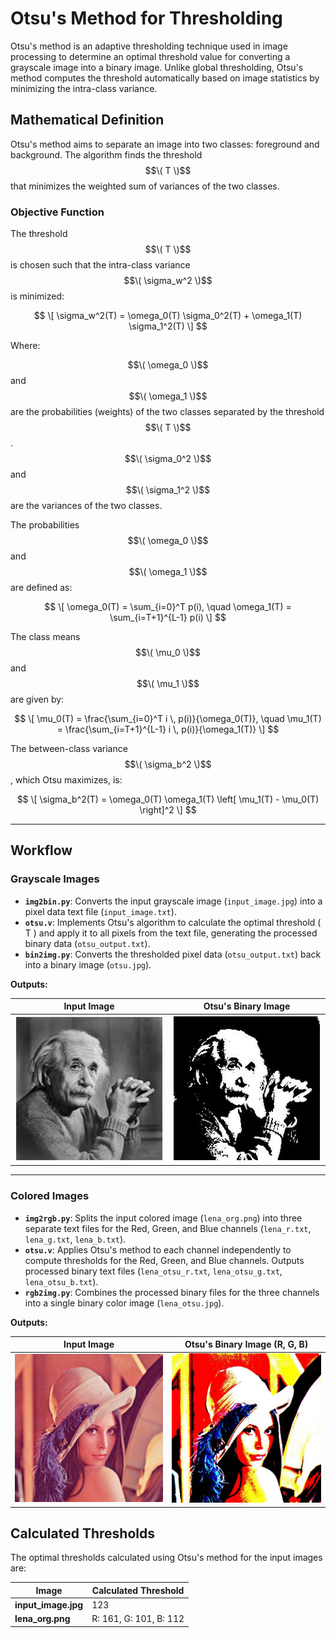# Otsu's Method for Thresholding

Otsu's method is an adaptive thresholding technique used in image processing to determine an optimal threshold value for converting a grayscale image into a binary image. Unlike global thresholding, Otsu's method computes the threshold automatically based on image statistics by minimizing the intra-class variance.


## Mathematical Definition

Otsu's method aims to separate an image into two classes: foreground and background. The algorithm finds the threshold $$\( T \)$$ that minimizes the weighted sum of variances of the two classes.

### Objective Function
The threshold $$\( T \)$$ is chosen such that the intra-class variance $$\( \sigma_w^2 \)$$ is minimized:

$$
\[
\sigma_w^2(T) = \omega_0(T) \sigma_0^2(T) + \omega_1(T) \sigma_1^2(T)
\]
$$

Where:

$$\( \omega_0 \)$$ and $$\( \omega_1 \)$$ are the probabilities (weights) of the two classes separated by the threshold $$\( T \)$$.
$$\( \sigma_0^2 \)$$ and $$\( \sigma_1^2 \)$$ are the variances of the two classes.

The probabilities $$\( \omega_0 \)$$ and $$\( \omega_1 \)$$ are defined as:

$$
\[
\omega_0(T) = \sum_{i=0}^T p(i), \quad \omega_1(T) = \sum_{i=T+1}^{L-1} p(i)
\]
$$

The class means $$\( \mu_0 \)$$ and $$\( \mu_1 \)$$ are given by:

$$
\[
\mu_0(T) = \frac{\sum_{i=0}^T i \, p(i)}{\omega_0(T)}, \quad \mu_1(T) = \frac{\sum_{i=T+1}^{L-1} i \, p(i)}{\omega_1(T)}
\]
$$

The between-class variance $$\( \sigma_b^2 \)$$, which Otsu maximizes, is:

$$
\[
\sigma_b^2(T) = \omega_0(T) \omega_1(T) \left[ \mu_1(T) - \mu_0(T) \right]^2
\]
$$

---

## Workflow

### Grayscale Images
- **`img2bin.py`**: Converts the input grayscale image (`input_image.jpg`) into a pixel data text file (`input_image.txt`).
- **`otsu.v`**: Implements Otsu's algorithm to calculate the optimal threshold \( T \) and apply it to all pixels from the text file, generating the processed binary data (`otsu_output.txt`).
- **`bin2img.py`**: Converts the thresholded pixel data (`otsu_output.txt`) back into a binary image (`otsu.jpg`).

**Outputs:**

| **Input Image**      | **Otsu's Binary Image** |
|-----------------------|-------------------------|
| ![input_image.jpg](input_image.jpg) | ![otsu.jpg](otsu.jpg) |

---

### Colored Images
- **`img2rgb.py`**: Splits the input colored image (`lena_org.png`) into three separate text files for the Red, Green, and Blue channels (`lena_r.txt`, `lena_g.txt`, `lena_b.txt`).
- **`otsu.v`**: Applies Otsu's method to each channel independently to compute thresholds for the Red, Green, and Blue channels. Outputs processed binary text files (`lena_otsu_r.txt`, `lena_otsu_g.txt`, `lena_otsu_b.txt`).
- **`rgb2img.py`**: Combines the processed binary files for the three channels into a single binary color image (`lena_otsu.jpg`).

**Outputs:**

| **Input Image**      | **Otsu's Binary Image (R, G, B)** |
|-----------------------|-----------------------------|
| ![lena_org.png](lena_org.png) | ![lena_otsu.jpg](lena_otsu.jpg) |



## Calculated Thresholds

The optimal thresholds calculated using Otsu's method for the input images are:

| **Image**            | **Calculated Threshold**         |
|-----------------------|----------------------------------|
| **input_image.jpg**   | 123                            |
| **lena_org.png**      | R: 161, G: 101, B: 112         |
